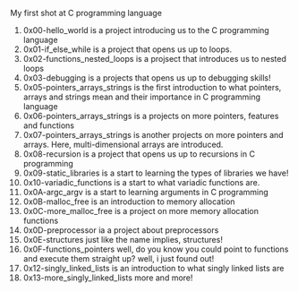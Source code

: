 My first shot at C programming language

1. 0x00-hello_world is a project introducing us to the C programming language
2. 0x01-if_else_while is a project that opens us up to loops.
3. 0x02-functions_nested_loops is a projsect that introduces us to nested loops
4. 0x03-debugging is a projects that opens us up to debugging skills!
5. 0x05-pointers_arrays_strings is the first introduction to what pointers, arrays and strings mean and their importance in C programming language
6. 0x06-pointers_arrays_strings is a projects on more pointers, features and functions
7. 0x07-pointers_arrays_strings is another projects on more pointers and arrays. Here, multi-dimensional arrays are introduced.
8. 0x08-recursion is a project that opens us up to recursions in C programming
9. 0x09-static_libraries is a start to learning the types of libraries we have!
10. 0x10-variadic_functions is a start to what variadic functions are.
11. 0x0A-argc_argv is a start to learning arguments in C programming
12. 0x0B-malloc_free is an introduction to memory allocation
13. 0x0C-more_malloc_free is a project on more memory allocation functions
14. 0x0D-preprocessor ia a project about preprocessors
15. 0x0E-structures just like the name implies, structures!
16. 0x0F-functions_pointers well, do you know you could point to functions and execute them straight up? well, i just found out!
17. 0x12-singly_linked_lists is an introduction to what singly linked lists are
18. 0x13-more_singly_linked_lists more and more!
